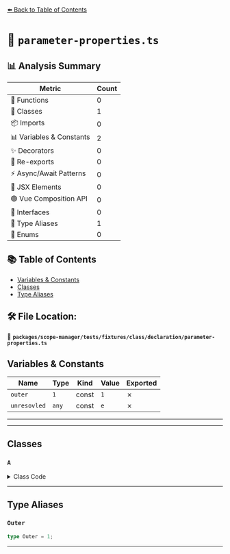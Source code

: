 [⬅️ Back to Table of Contents](../../../../../../index.md)

# 📄 `parameter-properties.ts`

## 📊 Analysis Summary

| Metric | Count |
|--------|-------|
| 🔧 Functions | 0 |
| 🧱 Classes | 1 |
| 📦 Imports | 0 |
| 📊 Variables & Constants | 2 |
| ✨ Decorators | 0 |
| 🔄 Re-exports | 0 |
| ⚡ Async/Await Patterns | 0 |
| 💠 JSX Elements | 0 |
| 🟢 Vue Composition API | 0 |
| 📐 Interfaces | 0 |
| 📑 Type Aliases | 1 |
| 🎯 Enums | 0 |

## 📚 Table of Contents

- [Variables & Constants](#variables-constants)
- [Classes](#classes)
- [Type Aliases](#type-aliases)

## 🛠️ File Location:
📂 **`packages/scope-manager/tests/fixtures/class/declaration/parameter-properties.ts`**

## Variables & Constants

| Name | Type | Kind | Value | Exported |
|------|------|------|-------|----------|
| `outer` | `1` | const | `1` | ✗ |
| `unresovled` | `any` | const | `e` | ✗ |


---


---

## Classes

### `A`

<details><summary>Class Code</summary>

```ts
class A {
  constructor(
    private a,
    private b = 1,
    private c = a,
    public d = outer,
    public e,
    readonly f: Outer,
  ) {
    a;
  }
}
```
</details>


---

## Type Aliases

### `Outer`

```ts
type Outer = 1;
```


---